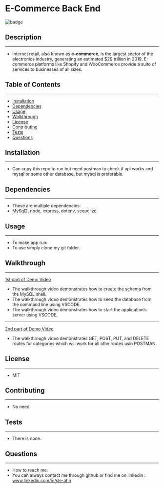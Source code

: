 # E-Commerce Back End

![badge](https://img.shields.io/badge/license-MIT-brightgreen)<br />
## Description
---
- Internet retail, also known as **e-commerce**, is the largest sector of the electronics industry, generating an estimated $29 trillion in 2019. E-commerce platforms like Shopify and WooCommerce provide a suite of services to businesses of all sizes.

## Table of Contents
---
- [Installation](#installation)
- [Dependencies](#dependencies)
- [Usage](#usage)
- [Walkthrough](#walkthrough)
- [License](#license)
- [Contributing](#contributing)
- [Tests](#tests)
- [Questions](#questions)

## Installation
---
- Can copy this repo to run but need postman to check if api works and mysql or some other database, but mysql is preferable.

## Dependencies
---
- These are multiple dependencies:
- MySql2, node, express, dotenv, sequelize.

## Usage
---
- To make app run: 
- To use simply clone my git folder.

## Walkthrough
---
<a href='https://drive.google.com/file/d/1d_YpeeTtKoYiZ7x6ITsXaNF_7tOiOxem/view?usp=sharing'>1st part of Demo Video</a>

- The walkthrough video demonstrates how to create the schema from the MySQL shell.
- The walkthrough video demonstrates how to seed the database from the command line using VSCODE.
- The walkthrough video demonstrates how to start the application’s server using VSCODE.
---
<a href='https://drive.google.com/file/d/1rhUgCoavxsndYbtuBnCkhntGfukdbr9p/view?usp=sharing'>2nd part of Demo Video</a>

- The walkthrough video demonstrates GET, POST, PUT, and DELETE routes for categories which will work for all othe routes usin POSTMAN.

## License
---
- MIT

## Contributing
---
- No need

## Tests
---
- There is none.

## Questions
---
- How to reach me:
- You can always contact me through github or find me on linkedin : www.linkedin.com/in/sle-ahn

    
